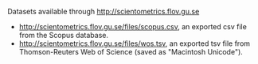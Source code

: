 Datasets available through http://scientometrics.flov.gu.se
- http://scientometrics.flov.gu.se/files/scopus.csv, an exported csv file from the Scopus database.
- http://scientometrics.flov.gu.se/files/wos.tsv, an exported tsv file from Thomson-Reuters Web of Science
  (saved as "Macintosh Unicode").





